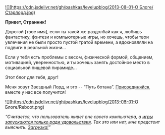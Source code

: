 <!--
Title: О Блоге
PostId: 226041504036088044
Published: true
Labels: 
PublishDate: 2013-05-01T14:00:00
-->
[![](https://cdn.jsdelivr.net/gh/pashkas/levelupblog/2013-08-01-О Блоге/Старлорд.jpg)](https://nerdistway.blogspot.com/2013/08/blog-post_13.html)

**Привет, Странник!**

Дорогой [твое имя], если ты такой же раздолбай как я, любишь фантастику, фэнтези и компьютерные игры, но хочешь, чтобы твои увлечения не были просто пустой тратой времени, а вдохновляли на подвиги в реальной жизни…

Если у тебя есть проблемы с весом, физической формой, общением, мотивацией, уверенностью, и ты хочешь занять достойное место в социальной пищевой пирамиде…

Этот блог для тебя, друг!

Меня зовут Звездный Лорд, и это -- “Путь ботана”. [Присоединяйся](http://eepurl.com/ciG_oL), вместе у нас все получится!

![](https://cdn.jsdelivr.net/gh/pashkas/levelupblog/2013-08-01-О Блоге/Reboot.png)

_“Считается, что пользователь живет вне своего компьютера, а [игры запускаются только ради удовольствия](http://nerdistway.blogspot.ru/2013/08/blog-post_5490.html). Так это или нет, мне предстоит выяснить. [Загрузка!](https://nerdistway.blogspot.ru/2013/07/mylife-rpg-organizer.html)”_